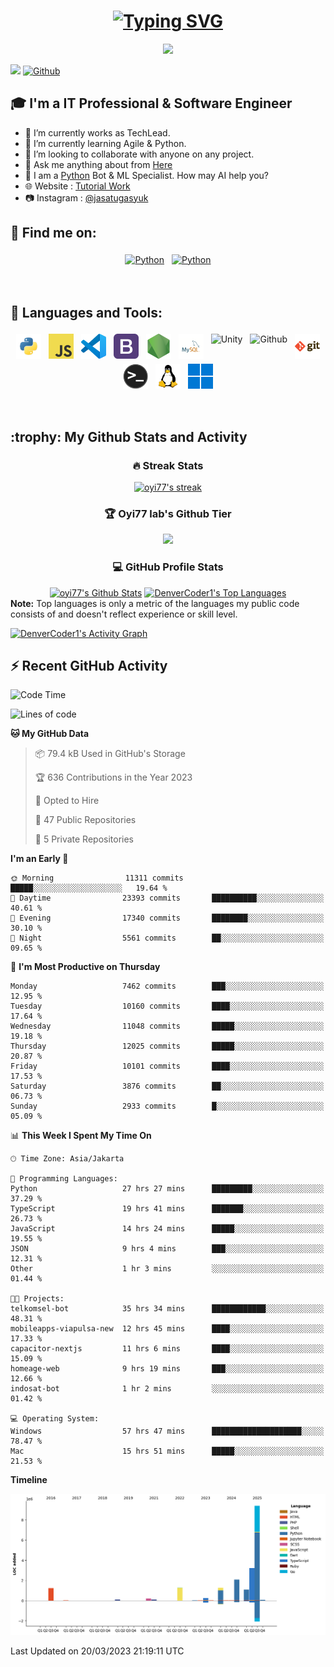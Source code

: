 
<h1 align="center">
  <a href="https://git.io/typing-svg"><img src="https://readme-typing-svg.demolab.com?font=Fira+Code&size=25&duration=2000&pause=1000&center=true&vCenter=true&repeat=false&width=435&lines=Hello+There+%F0%9F%91%8B!;%F0%9F%A4%96I+am+Paijo+a.k.a+Oyi77%F0%9F%A4%96" alt="Typing SVG" /></a>
</h1>
<p align="center">
  <!-- Typing SVG by DenverCoder1 - https://github.com/DenverCoder1/readme-typing-svg -->
  <a href="https://github.com/DenverCoder1/readme-typing-svg">
    <img src="https://readme-typing-svg.demolab.com/?lines=Full-stack%20Developer%20and%20app%20developer;Experienced%20IT%2FConsultant%20;5%2B%20years%20of%20coding%20experience;Always%20learning%20new%20things&font=Fira%20Code&center=true&width=500&height=45&color=f75c7e&vCenter=true&pause=1000&size=22" /></a>
</p>



![](https://visitor-badge.laobi.icu/badge?page_id=oyi77.oyi77) [![Github](https://img.shields.io/github/followers/oyi77?label=Followers&logo=Github)](https://github.com/oyi77)

## 🎓 I'm a IT Professional & Software Engineer

- 🔭 I’m currently works as TechLead.
- 🌱 I’m currently learning Agile & Python. 
- 👯 I’m looking to collaborate with anyone on any project.
- 💬 Ask me anything about from <a href="https://github.com/oyi77/oyi77/issues" title="Issues">Here</a>
- 🤖 I am a [Python](https://www.python.org/) Bot & ML Specialist. How may AI help you?
- 🌐 Website : [Tutorial Work](https://tutorialwork.my.id)
- 📷 Instagram : [@jasatugasyuk](https://instagram.com/jasatugasyuk)

## :email: Find me on:

<!--
[<img align="left" alt="oyi77" width="40px" src="https://raw.githubusercontent.com/iconic/open-iconic/master/svg/globe.svg" />][website]
[<img align="left" alt="oyi77 | LinkedIn" width="40px" src="https://cdn.jsdelivr.net/npm/simple-icons@v3/icons/linkedin.svg" />][linkedin]
[<img align="left" alt="oyi77 | Mail" width="40px" src="https://cdn.jsdelivr.net/npm/simple-icons@v3/icons/gmail.svg" />][mail]
-->

<p align="center">
<!--  <a href="https://www.charalambosioannou.tech" target="_blank" rel="noopener noreferrer"> <img src="https://cdn-icons-png.flaticon.com/512/841/841364.png" alt="Python" height="40" style="vertical-align:top; margin:4px"> </a> -->
 <a href="https://www.linkedin.com/in/fikriizzuddin/" target="_blank" rel="noopener noreferrer"> <img src="https://cdn-icons-png.flaticon.com/512/174/174857.png" alt="Python" height="40" style="vertical-align:top; margin:4px"></a>
 <a href="mailto:mbahkoe.pendekar@gmail.com"> <img src="https://cdn-icons-png.flaticon.com/512/726/726623.png" alt="Python" height="40" style="vertical-align:top; margin:4px"></a> 
<!--   <a href="https://dev.to/CharalambosIoannou" target="_blank" rel="noopener noreferrer"> <img src="https://img.shields.io/badge/DEV.TO-%230A0A0A.svg?&style=for-the-badge&logo=dev-dot-to&logoColor=white" alt="Python" height="40" style="vertical-align:top; margin:4px"> </a> -->
</p>

<br />


## 🧰 Languages and Tools:
<p align="center">
<img src="https://raw.githubusercontent.com/github/explore/80688e429a7d4ef2fca1e82350fe8e3517d3494d/topics/python/python.png" alt="Python" height="40" style="vertical-align:top; margin:4px">
<img src="https://raw.githubusercontent.com/github/explore/80688e429a7d4ef2fca1e82350fe8e3517d3494d/topics/javascript/javascript.png" alt="Javascript" height="40" style="vertical-align:top; margin:4px">
<img src="https://raw.githubusercontent.com/github/explore/80688e429a7d4ef2fca1e82350fe8e3517d3494d/topics/visual-studio-code/visual-studio-code.png" alt="VS Code" height="40" style="vertical-align:top; margin:4px">
<img src="https://raw.githubusercontent.com/github/explore/80688e429a7d4ef2fca1e82350fe8e3517d3494d/topics/bootstrap/bootstrap.png" alt="Bootstrap" height="40" style="vertical-align:top; margin:4px">
<img src="https://raw.githubusercontent.com/github/explore/80688e429a7d4ef2fca1e82350fe8e3517d3494d/topics/nodejs/nodejs.png" alt="NodeJS" height="40" style="vertical-align:top; margin:4px">
<img src="https://raw.githubusercontent.com/github/explore/80688e429a7d4ef2fca1e82350fe8e3517d3494d/topics/mysql/mysql.png" alt="MySQL" height="40" style="vertical-align:top; margin:4px">
 <img src="https://cdn-icons-png.flaticon.com/512/5969/5969346.png" alt="Unity" height="40" style="vertical-align:top; margin:4px">
<img src="https://cdn-icons-png.flaticon.com/512/5968/5968866.png" alt="Github" height="40" style="vertical-align:top; margin:4px">
<img src="https://raw.githubusercontent.com/github/explore/80688e429a7d4ef2fca1e82350fe8e3517d3494d/topics/git/git.png" alt="Git" height="40" style="vertical-align:top; margin:4px">
<img src="https://raw.githubusercontent.com/github/explore/80688e429a7d4ef2fca1e82350fe8e3517d3494d/topics/terminal/terminal.png" alt="Terminal" height="40" style="vertical-align:top; margin:4px">
<img src="https://raw.githubusercontent.com/github/explore/80688e429a7d4ef2fca1e82350fe8e3517d3494d/topics/linux/linux.png" alt="Linux" height="40" style="vertical-align:top; margin:4px" alt="Windows" height="40" style="vertical-align:top; margin:4px">
<img src="https://raw.githubusercontent.com/github/explore/80688e429a7d4ef2fca1e82350fe8e3517d3494d/topics/windows/windows.png" alt="Windows" height="40" style="vertical-align:top; margin:4px">

</p>

<br />




 <h2>:trophy: My Github Stats and Activity</h2>

  <h3 align="center">🔥 Streak Stats</h3>
  <div align="center">
  <p>
    <a href="https://github.com/DenverCoder1/github-readme-streak-stats">
      <img title="🔥 Get streak stats for your profile at git.io/streak-stats" alt="oyi77's streak" src="https://streak-stats.demolab.com/?user=oyi77&theme=monokai-metallian&hide_border=true"/>
    </a>
  </p>
  </div>
  
  <h3 align="center">🏆 Oyi77 lab's Github Tier</h3>
<div align="center">
<a href="https://app.dooboo.io/oyi77"><img src="https://server.dooboo.io/github-stats/oyi77" width="400" /></a>
</div>
  <h3 align="center">💻 GitHub Profile Stats</h3>

  <!-- https://github.com/anuraghazra/github-readme-stats -->
<div align="center">
  <a href="https://github.com/anuraghazra/github-readme-stats"><img alt="oyi77's Github Stats" src="https://denvercoder1-github-readme-stats.vercel.app/api/?username=oyi77&show_icons=true&include_all_commits=true&count_private=true&theme=react&hide_border=true&bg_color=1F222E&title_color=F85D7F&icon_color=F8D866" height="192px"/></a>
  <a href="https://github.com/anuraghazra/github-readme-stats"><img alt="DenverCoder1's Top Languages" src="https://denvercoder1-github-readme-stats.vercel.app/api/top-langs/?username=oyi77&langs_count=8&layout=compact&theme=react&hide_border=true&bg_color=1F222E&title_color=F85D7F&icon_color=F8D866&hide=Jupyter%20Notebook,Roff" height="192px"/></a>
  <br/>
</div>
  <b>Note:</b> Top languages is only a metric of the languages my public code consists of and doesn't reflect experience or skill level.
  
  <!-- https://github.com/ashutosh00710/github-readme-activity-graph -->

  <a href="https://github.com/ashutosh00710/github-readme-activity-graph"><img alt="DenverCoder1's Activity Graph" src="https://github-readme-activity-graph.cyclic.app/graph/?username=oyi77&bg_color=1F222E&color=F8D866&line=F85D7F&point=FFFFFF&hide_border=true" /></a>

  <h2>⚡ Recent GitHub Activity</h2>

  <!--RECENT_ACTIVITY:start-->
<!--RECENT_ACTIVITY:end-->
  
  <!--START_SECTION:waka-->
![Code Time](http://img.shields.io/badge/Code%20Time-133%20hrs%207%20mins-blue)

![Lines of code](https://img.shields.io/badge/From%20Hello%20World%20I%27ve%20Written-41.8%20million%20lines%20of%20code-blue)

**🐱 My GitHub Data** 

> 📦 79.4 kB Used in GitHub's Storage 
 > 
> 🏆 636 Contributions in the Year 2023
 > 
> 💼 Opted to Hire
 > 
> 📜 47 Public Repositories 
 > 
> 🔑 5 Private Repositories 
 > 
**I'm an Early 🐤** 

```text
🌞 Morning                11311 commits       █████░░░░░░░░░░░░░░░░░░░░   19.64 % 
🌆 Daytime                23393 commits       ██████████░░░░░░░░░░░░░░░   40.61 % 
🌃 Evening                17340 commits       ████████░░░░░░░░░░░░░░░░░   30.10 % 
🌙 Night                  5561 commits        ██░░░░░░░░░░░░░░░░░░░░░░░   09.65 % 
```
📅 **I'm Most Productive on Thursday** 

```text
Monday                   7462 commits        ███░░░░░░░░░░░░░░░░░░░░░░   12.95 % 
Tuesday                  10160 commits       ████░░░░░░░░░░░░░░░░░░░░░   17.64 % 
Wednesday                11048 commits       █████░░░░░░░░░░░░░░░░░░░░   19.18 % 
Thursday                 12025 commits       █████░░░░░░░░░░░░░░░░░░░░   20.87 % 
Friday                   10101 commits       ████░░░░░░░░░░░░░░░░░░░░░   17.53 % 
Saturday                 3876 commits        ██░░░░░░░░░░░░░░░░░░░░░░░   06.73 % 
Sunday                   2933 commits        █░░░░░░░░░░░░░░░░░░░░░░░░   05.09 % 
```


📊 **This Week I Spent My Time On** 

```text
🕑︎ Time Zone: Asia/Jakarta

💬 Programming Languages: 
Python                   27 hrs 27 mins      █████████░░░░░░░░░░░░░░░░   37.29 % 
TypeScript               19 hrs 41 mins      ███████░░░░░░░░░░░░░░░░░░   26.73 % 
JavaScript               14 hrs 24 mins      █████░░░░░░░░░░░░░░░░░░░░   19.55 % 
JSON                     9 hrs 4 mins        ███░░░░░░░░░░░░░░░░░░░░░░   12.31 % 
Other                    1 hr 3 mins         ░░░░░░░░░░░░░░░░░░░░░░░░░   01.44 % 

🐱‍💻 Projects: 
telkomsel-bot            35 hrs 34 mins      ████████████░░░░░░░░░░░░░   48.31 % 
mobileapps-viapulsa-new  12 hrs 45 mins      ████░░░░░░░░░░░░░░░░░░░░░   17.33 % 
capacitor-nextjs         11 hrs 6 mins       ████░░░░░░░░░░░░░░░░░░░░░   15.09 % 
homeage-web              9 hrs 19 mins       ███░░░░░░░░░░░░░░░░░░░░░░   12.66 % 
indosat-bot              1 hr 2 mins         ░░░░░░░░░░░░░░░░░░░░░░░░░   01.42 % 

💻 Operating System: 
Windows                  57 hrs 47 mins      ████████████████████░░░░░   78.47 % 
Mac                      15 hrs 51 mins      █████░░░░░░░░░░░░░░░░░░░░   21.53 % 
```

**Timeline**

![Lines of Code chart](https://raw.githubusercontent.com/oyi77/oyi77/main/assets/bar_graph.png)


 Last Updated on 20/03/2023 21:19:11 UTC
<!--END_SECTION:waka-->




[linkedin]: https://linkedin.com/in/fikriizzuddin/
[mail]: mailto:mbahkoe.pendekar@gmail.com




